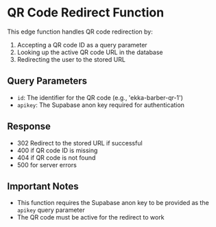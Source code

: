 
# QR Code Redirect Function

This edge function handles QR code redirection by:
1. Accepting a QR code ID as a query parameter
2. Looking up the active QR code URL in the database
3. Redirecting the user to the stored URL

## Query Parameters
- `id`: The identifier for the QR code (e.g., 'ekka-barber-qr-1')
- `apikey`: The Supabase anon key required for authentication

## Response
- 302 Redirect to the stored URL if successful
- 400 if QR code ID is missing
- 404 if QR code is not found
- 500 for server errors

## Important Notes
- This function requires the Supabase anon key to be provided as the `apikey` query parameter
- The QR code must be active for the redirect to work
